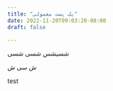 ```yaml
---
title: "یک پست معمولی"
date: 2022-11-20T09:03:20-08:00
draft: false

---
```


شسیشس 
شسی 
شسی

ش سی
ش

test